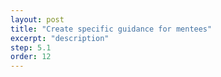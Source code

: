 ```yaml
---
layout: post
title: "Create specific guidance for mentees"
excerpt: "description"
step: 5.1
order: 12
---
```


